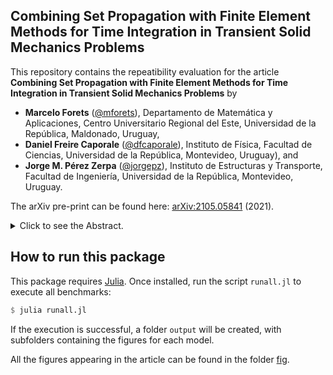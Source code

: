 ## **Combining Set Propagation with Finite Element Methods for Time Integration in Transient Solid Mechanics Problems**

This repository contains the repeatibility evaluation for the article **Combining Set Propagation with Finite Element Methods for Time Integration in Transient Solid Mechanics Problems** by

- **Marcelo Forets** ([@mforets](http://github.com/mforets)), Departamento de Matemática y Aplicaciones, Centro Universitario Regional del Este, Universidad de la República, Maldonado, Uruguay,
- **Daniel Freire Caporale** ([@dfcaporale](http://github.com/dfcaporale)), Instituto de Fı́sica, Facultad de Ciencias, Universidad de la República, Montevideo, Uruguay), and
- **Jorge M. Pérez Zerpa** ([@jorgepz](http://github.com/jorgepz)), Instituto de Estructuras y Transporte, Facultad de Ingenierı́a, Universidad de la República, Montevideo, Uruguay.

The arXiv pre-print can be found here: [arXiv:2105.05841](https://arxiv.org/abs/2105.05841) (2021).

<details>
<summary>Click to see the Abstract.</summary>
  <center>
The Finite Element Method (FEM) is the gold standard for spatial discretization in numerical simulations for a wide spectrum of real-world engineering problems.
	Prototypical areas of interest include linear heat transfer and linear structural dynamics problems modeled with linear partial differential equations (PDEs).
	While different algorithms for direct integration of the equations of motion exist, exploring all feasible behaviors for varying loads, initial states and fluxes in models with large numbers of degrees of freedom remains a challenging task.
	In this article we propose a novel approach, based in set propagation methods and motivated by recent advances in the field of Reachability Analysis.
	Assuming a set of initial states and input states, the proposed method consists in the construction of a union of sets (flowpipe) that enclose the infinite number of solutions of the spatially discretized PDE.
	We present the numerical results obtained in five examples to illustrate the capabilities of the approach, and compare its performance against reference numerical integration methods.
	We conclude that, for problems with single known initial conditions, the proposed method is accurate.
	For problems with uncertain initial conditions included in sets, the proposed method can compute all the solutions of the system more efficiently than numerical integration methods.
    </center>
</details>

## How to run this package

This package requires [Julia](http://julialang.org/). Once installed, run the script `runall.jl` to execute all benchmarks:

```julia
$ julia runall.jl
```
If the execution is successful, a folder `output` will be created, with subfolders
containing the figures for each model.

All the figures appearing in the article can be found in the folder [fig](https://github.com/JuliaReach/SetPropagation-FEM-Examples/tree/main/fig).
